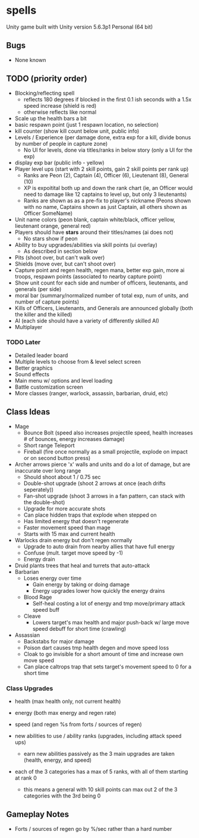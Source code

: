 # spells

Unity game built with Unity version 5.6.3p1 Personal (64 bit)

## Bugs

- None known

## TODO (priority order)

- Blocking/reflecting spell
  - reflects 180 degrees if blocked in the first 0.1 ish seconds with a 1.5x speed increase (shield is red)
  - otherwise reflects like normal
- Scale up the health bars a bit
- basic respawn point (just 1 respawn location, no selection)
- kill counter (show kill count below unit, public info)
- Levels / Experience (per damage done, extra exp for a kill, divide bonus by number of people in capture zone)
  - No UI for levels, done via titles/ranks in below story (only a UI for the exp)
- display exp bar (public info - yellow)
- Player level ups (start with 2 skill points, gain 2 skill points per rank up)
  - Ranks are Peon (2), Captain (4), Officer (6), Lieutenant (8), General (10)
  - XP is expoitital both up and down the rank chart (ie, an Officer would need to damage like 12 captains to level up, but only 3 lieutenants)
  - Ranks are shown as as a pre-fix to player's nickname (Peons shown with no name, Captains shown as just Captain, all others shown as Officer SomeName)
- Unit name colors (peon blank, captain white/black, officer yellow, lieutenant orange, general red)
- Players should have **stars** around their titles/names (ai does not)
  - No stars show if peon
- Ability to buy upgrades/abilities via skill points (ui overlay)
  - As described in section below
- Pits (shoot over, but can't walk over)
- Shields (move over, but can't shoot over)
- Capture point and regen health, regen mana, better exp gain, more ai troops, respawn points (associated to nearby capture point)
- Show unit count for each side and number of officers, lieutenants, and generals (per side)
- moral bar (summary/normalized number of total exp, num of units, and number of capture points)
- Kills of Officers, Lieutenants, and Generals are announced globally (both the killer and the killed)
- AI (each side should have a variety of differently skilled AI)
- Multiplayer

### TODO Later

- Detailed leader board
- Multiple levels to choose from & level select screen
- Better graphics
- Sound effects
- Main menu w/ options and level loading
- Battle customization screen
- More classes (ranger, warlock, assassin, barbarian, druid, etc)

## Class Ideas

- Mage
  - Bounce Bolt (speed also increases projectile speed, health increases # of bounces, energy increases damage)
  - Short range Teleport
  - Fireball (fire once normally as a small projectile, explode on impact or on second button press)
- Archer arrows pierce 'x' walls and units and do a lot of damage, but are inaccurate over long range
  - Should shoot about 1 / 0.75 sec
  - Double-shot upgrade (shoot 2 arrows at once (each drifts seperately))
  - Fan-shot upgrade (shoot 3 arrows in a fan pattern, can stack with the double-shot)
  - Upgrade for more accurate shots
  - Can place hidden traps that explode when stepped on
  - Has limited energy that doesn't regenerate
  - Faster movement speed than mage
  - Starts with 15 max and current health
- Warlocks drain energy but don't regen normally
  - Upgrade to auto drain from nearby allies that have full energy
  - Confuse (mult. target move speed by -1)
  - Energy drain
- Druid plants trees that heal and turrets that auto-attack
- Barbarian
  - Loses energy over time
    - Gain energy by taking or doing damage
	- Energy upgrades lower how quickly the energy drains
  - Blood Rage
	- Self-heal costing a lot of energy and tmp move/primary attack speed buff
  - Cleave
    - Lowers target's max health and major push-back w/ large move speed debuff for short time (crawling)
- Assassian
  - Backstabs for major damage
  - Poison dart causes tmp health degen and move speed loss
  - Cloak to go invisible for a short amount of time and increase own move speed
  - Can place caltrops trap that sets target's movement speed to 0 for a short time 

### Class Upgrades

- health (max health only, not current health)
- energy (both max energy and regen rate)
- speed (and regen %s from forts / sources of regen)

- new abilities to use / ability ranks (upgrades, including attack speed ups)
  - earn new abilities passively as the 3 main upgrades are taken (health, energy, and speed)
- each of the 3 categories has a max of 5 ranks, with all of them starting at rank 0
  - this means a general with 10 skill points can max out 2 of the 3 categories with the 3rd being 0

## Gameplay Notes

- Forts / sources of regen go by %/sec rather than a hard number
